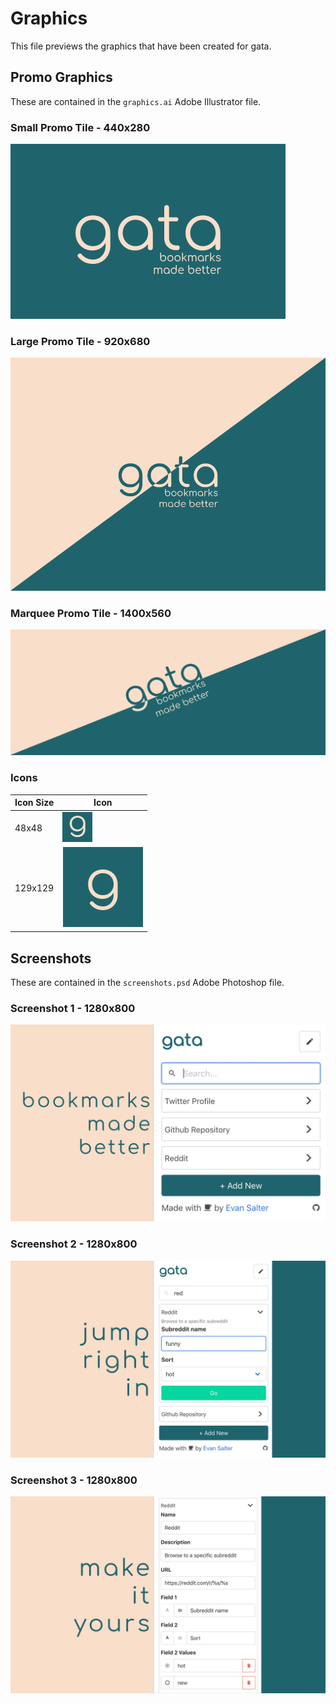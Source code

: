 # Graphics

This file previews the graphics that have been created for gata.

## Promo Graphics

These are contained in the `graphics.ai` Adobe Illustrator file.

### Small Promo Tile - 440x280

![](graphics_Small%20Promo%20Tile.png)

### Large Promo Tile - 920x680

![](graphics_Large%20Promo%20Tile.png)

### Marquee Promo Tile - 1400x560

![](graphics_Marquee%20Promo%20Tile.png)

### Icons

|Icon Size|Icon|
|---|---|
|48x48|![](graphics_Medium%20Icon.png)|
|129x129|![](graphics_Large%20Icon.png)|

## Screenshots

These are contained in the `screenshots.psd` Adobe Photoshop file.

### Screenshot 1 - 1280x800

![](screenshot%201.png)

### Screenshot 2 - 1280x800

![](screenshot%202.png)

### Screenshot 3 - 1280x800

![](screenshot%203.png)